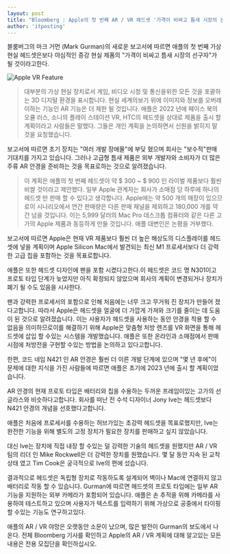 ```yaml
---
layout: post
title: "Bloomberg : Apple의 첫 번째 AR / VR 헤드셋 '가격이 비싸고 틈새 시장의 선구자'가 더 야심 찬 AR 안경으로 내년에 출시 될 수 있음"
author: 'itposting'
---
```



블룸버그의 마크 거먼 (Mark Gurman)의 새로운 보고서에 따르면 애플의 첫 번째 가상 현실 헤드셋은보다 야심적인 증강 현실 제품의 "가격이 비싸고 틈새 시장의 선구자"가 될 것이라고한다.

![Apple VR Feature](https://images.macrumors.com/t/mkdiLpD0moz4aVnkEBEs5IFBML8=/2500x0/filters:no_upscale():quality(90)/article-new/2021/01/Apple-VR-Feature.jpg)

> 대부분의 가상 현실 장치로서 게임, 비디오 시청 및 통신을위한 모든 것을 포괄하는 3D 디지털 환경을 표시합니다.
 현실 세계의보기 위에 이미지와 정보를 오버레이하는 기능인 AR 기능은 더 제한 될 것입니다.
 애플은 2022 년에 페이스 북의 오큘 러스, 소니의 플레이 스테이션 VR, HTC의 헤드셋을 상대로 제품을 출시 할 계획이라고 사람들은 말했다.
 그들은 개인 계획을 논의하면서 신원을 밝히지 말 것을 요청했습니다.

보고서에 따르면 초기 장치는 "여러 개발 장애물"에 부딪 혔으며 회사는 "보수적"판매 기대치를 가지고 있습니다.
 그러나 고급형 틈새 제품은 외부 개발자와 소비자가 더 많은 주류 AR 안경을 준비하는 것을 목표로하는 것으로 알려졌습니다.

> 이 계획은 애플의 첫 번째 헤드셋이 약 $ 300 ~ $ 900 인 라이벌 제품보다 훨씬 비쌀 것이라고 제안했다.
 일부 Apple 관계자는 회사가 소매점 당 하루에 하나의 헤드셋 만 판매 할 수 있다고 생각합니다.
 Apple에는 약 500 개의 매장이 있으므로이 시나리오에서 연간 판매량은 다른 판매 채널을 제외하고 180,000 개를 약간 넘을 것입니다.
 이는 5,999 달러의 Mac Pro 데스크톱 컴퓨터와 같은 다른 고가의 Apple 제품과 동등하게 만들 것입니다.
 애플 대변인은 논평을 거부했다.

보고서에 따르면 Apple은 현재 VR 제품보다 훨씬 더 높은 해상도의 디스플레이를 헤드셋에 넣을 계획이며 Apple Silicon Mac에서 발견되는 최신 M1 프로세서보다 더 강력한 고급 칩을 포함하는 것을 목표로합니다.

애플은 또한 헤드셋 디자인에 팬을 포함 시켰다고한다.이 헤드셋은 코드 명 N301이고 프로토 타입 단계가 늦었지만 아직 확정되지 않았으며 회사의 계획이 변경되거나 장치가 폐기 될 수도 있음을 시사한다.

팬과 강력한 프로세서의 포함으로 인해 처음에는 너무 크고 무거워 진 장치가 만들어 졌다고합니다. 따라서 Apple은 헤드셋을 얼굴에 더 가깝게 가져와 크기를 줄이는 데 도움이 된 것으로 알려졌습니다.
 이는 사용자가 헤드셋을 사용하는 동안 안경을 착용 할 수 없음을 의미하므로이를 해결하기 위해 Apple은 맞춤형 처방 렌즈를 VR 화면을 통해 헤드셋에 삽입 할 수있는 시스템을 개발했습니다.
 애플은 또한 온라인과 소매점에서 판매 시점에 처방전을 구현할 수있는 방법을 논의하고 있다고합니다.

한편, 코드 네임 N421 인 AR 안경은 훨씬 더 이른 개발 단계에 있으며 "몇 년 후에"이 문제에 대한 지식을 가진 사람들에 따르면 애플은 초기에 2023 년에 출시 할 계획이었습니다.

AR 안경의 현재 프로토 타입은 배터리와 칩을 수용하는 두꺼운 프레임이있는 고가의 선글라스와 비슷하다고합니다.
 회사를 떠난 전 수석 디자이너 Jony Ive는 헤드셋보다 N421 안경의 개념을 선호했다고합니다.

애플은 처음에 프로세서를 수용하는 허브가있는 초강력 헤드셋을 목표로했지만, Ive는 완전한 기능을 위해 별도의 고정 장치가 필요한 장치를 판매하고 싶지 않았습니다.

대신 Ive는 장치에 직접 내장 할 수있는 덜 강력한 기술의 헤드셋을 원했지만 AR / VR 팀의 리더 인 Mike Rockwell은 더 강력한 장치를 원했습니다.
 몇 달 동안 지속 된 교착 상태 였고 Tim Cook은 궁극적으로 Ive의 편에 섰습니다.

결과적으로 헤드셋은 독립형 장치로 작동하도록 설계되어 벽이나 Mac에 연결하지 않고 배터리로 작동 할 수 있습니다.
 Gurman에 따르면 헤드셋의 프로토 타입에는 일부 AR 기능을 지원하는 외부 카메라가 포함되어 있습니다.
 애플은 손 추적을 위해 카메라를 사용하여 테스트하고 있으며 사용자가 텍스트를 입력하기 위해 가상으로 공중에서 타이핑 할 수있는 기능도 연구하고있다.

애플의 AR / VR 야망은 오랫동안 소문이 났으며, 많은 발전이 Gurman의 보도에서 나온다.
 전체 Bloomberg 기사를 확인하고 Apple의 AR / VR 계획에 대해 알고있는 모든 내용은 전용 모집단을 확인하십시오.